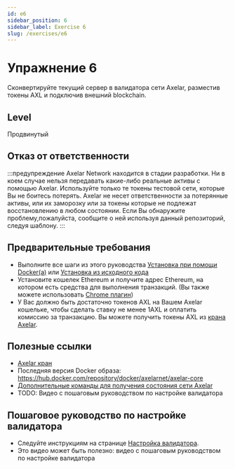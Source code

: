 ```yaml
---
id: e6
sidebar_position: 6
sidebar_label: Exercise 6
slug: /exercises/e6
---
```

# Упражнение 6
Сконвертируйте текущий сервер в валидатора сети Axelar, разместив токены AXL и подключив внешний blockchain.

## Level
Продвинутый

## Отказ от ответственности
:::предупреждение Axelar Network находится в стадии разработки. Ни в коем случае нельзя передавать какие-либо реальные активы с помощью Axelar. Используйте только те токены тестовой сети, которые Вы не боитесь потерять. Axelar не несет ответственности за потерянные активы, или их заморозку или за токены которые не подлежат восстановлению в любом состоянии. Если Вы обнаружите проблему,пожалуйста, сообщите о ней используя данный репозиторий, следуя шаблону.
:::

## Предварительные требования
- Выполните все шаги из этого руководства [Установка при помощи Docker(a)](/setup-docker) или [Установка из исходного кода](/setup-binaries)
- Установите кошелек Ethereum и получите адрес Ethereum, на котором есть средства для выполнения транзакций. (Вы также можете использовать [Chrome плагин](https://chrome.google.com/webstore/detail/mew-cx/nlbmnnijcnlegkjjpcfjclmcfggfefdm?hl=en))
- У Вас должно быть достаточно токенов AXL на Вашем Axelar кошельке, чтобы сделать ставку не менее 1AXL и оплатить комиссию за транзакцию. Вы можете получить токены AXL из [крана Axelar](http://faucet.testnet.axelar.dev/).

## Полезные ссылки
- [Axelar кран](http://faucet.testnet.axelar.dev/)
- Последняя версия Docker образа: https://hub.docker.com/repository/docker/axelarnet/axelar-core
- [Дополнительные команды для получения состояния сети Axelar](/extra-commands)
- TODO: Видео с пошаговым руководством по настройке валидатора

## Пошаговое руководство по настройке валидатора

* Следуйте инструкциям на странице [Настройка валидатора](/validator-zone/setup).
* Это видео может быть полезно: видео с пошаговым руководством по настройке валидатора

